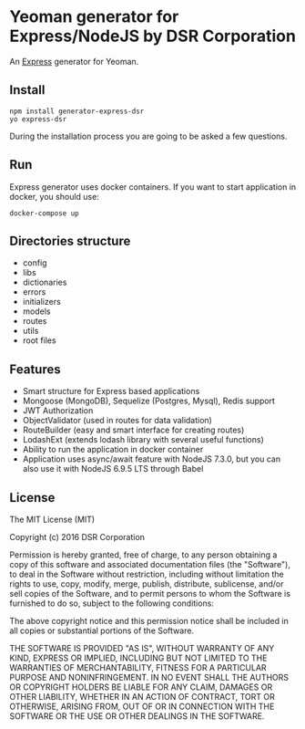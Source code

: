 # Yeoman generator for Express/NodeJS by DSR Corporation
An [Express](http://expressjs.com/) generator for Yeoman.

## Install

```
npm install generator-express-dsr
yo express-dsr
```
During the installation process you are going to be asked a few questions.

## Run
Express generator uses docker containers. If you want to start application in docker, you should use:
```
docker-compose up
```

## Directories structure

- config
- libs
 - dictionaries 
 - errors
 - initializers
 - models
 - routes
 - utils
- root files


## Features
- Smart structure for Express based applications
- Mongoose (MongoDB), Sequelize (Postgres, Mysql), Redis support
- JWT Authorization
- ObjectValidator (used in routes for data validation)
- RouteBuilder (easy and smart interface for creating routes)
- LodashExt (extends lodash library with several useful functions)
- Ability to run the application in docker container
- Application uses async/await feature with NodeJS 7.3.0,
  but you can also use it with NodeJS 6.9.5 LTS through Babel


## License
The MIT License (MIT)

Copyright (c) 2016 DSR Corporation

Permission is hereby granted, free of charge, to any person obtaining a copy
of this software and associated documentation files (the "Software"), to deal
in the Software without restriction, including without limitation the rights
to use, copy, modify, merge, publish, distribute, sublicense, and/or sell
copies of the Software, and to permit persons to whom the Software is
furnished to do so, subject to the following conditions:

The above copyright notice and this permission notice shall be included in all
copies or substantial portions of the Software.

THE SOFTWARE IS PROVIDED "AS IS", WITHOUT WARRANTY OF ANY KIND, EXPRESS OR
IMPLIED, INCLUDING BUT NOT LIMITED TO THE WARRANTIES OF MERCHANTABILITY,
FITNESS FOR A PARTICULAR PURPOSE AND NONINFRINGEMENT. IN NO EVENT SHALL THE
AUTHORS OR COPYRIGHT HOLDERS BE LIABLE FOR ANY CLAIM, DAMAGES OR OTHER
LIABILITY, WHETHER IN AN ACTION OF CONTRACT, TORT OR OTHERWISE, ARISING FROM,
OUT OF OR IN CONNECTION WITH THE SOFTWARE OR THE USE OR OTHER DEALINGS IN THE
SOFTWARE.

